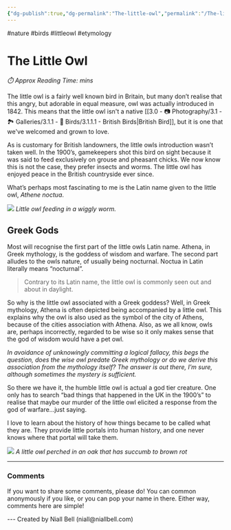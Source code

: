 ```yaml
---
{"dg-publish":true,"dg-permalink":"The-little-owl","permalink":"/The-little-owl/","title":"Etymology: The Little Owl","hide":true,"tags":["Nature","Birds"],"noteIcon":null,"created":"2024-04-10T00:48:08.000+01:00","updated":"2024-05-12T22:01:05.661+01:00"}
---
```


#nature #birds #littleowl #etymology 
# The Little Owl
<p id="reading-time" style="font-style: italic;">⏱️ Approx Reading Time:  <span id="inserted-text"></span> mins</p>

The little owl is a fairly well known bird in Britain, but many don’t realise that this angry, but adorable in equal measure, owl was actually introduced in 1842. This means that the little owl isn't a native [[3.0 - 📷 Photography/3.1 - 🏞️ Galleries/3.1.1 - 🦅 Birds/3.1.1.1 - British Birds\|British Bird]], but it is one that we've welcomed and grown to love.

As is customary for British landowners, the little owls introduction wasn’t taken well. In the 1900’s,  gamekeepers shot this bird on sight because it was said to feed exclusively on grouse and pheasant chicks. We now know this is not the case, they prefer insects and worms. The little owl has enjoyed peace in the British countryside ever since.

What’s perhaps most fascinating to me is the Latin name given to the little owl, *Athene noctua*. 

![](https://i.imgur.com/GXrCiko.jpeg)
*Little owl feeding in a wiggly worm.*
## Greek Gods

Most will recognise the first part of the little owls Latin name. Athena, in Greek mythology, is the goddess of wisdom and warfare. The second part alludes to the owls nature, of usually being nocturnal. Noctua in Latin literally means “nocturnal”.

> Contrary to its Latin name, the little owl is commonly seen out and about in daylight. 

So why is the little owl associated with a Greek goddess? Well, in Greek mythology, Athena is often depicted being accompanied by a little owl. This explains why the owl is also used as the symbol of the city of Athens, because of the cities association with Athena. Also, as we all know, owls are, perhaps incorrectly, regarded to be wise so it only makes sense that the god of wisdom would have a pet owl.

*In avoidance of unknowingly committing a logical fallacy, this begs the question, does the wise owl predate Greek mythology or do we derive this association from the mythology itself? The answer is out there, I’m sure, although sometimes the mystery is sufficient.* 

So there we have it, the humble little owl is actual a god tier creature. One only has to search “bad things that happened in the UK in the 1900’s” to realise that maybe our murder of the little owl elicited a response from the god of warfare…just saying.

I love to learn about the history of how things became to be called what they are. They provide little portals into human history, and one never knows where that portal will take them.

![](https://i.imgur.com/ZfR4CBC.jpeg)
*A little owl perched in an oak that has succumb to brown rot*

---
### Comments

If you want to share some comments, please do! You can common anonymously if you like, or you can pop your name in there. Either way, comments here are simple!


<div id="waline"></div>
<script type="module">
	import { init } from 'https://unpkg.com/@waline/client@v3/dist/waline.js';
	init({
	  el: '#waline',
	  serverURL: 'https://niallscavecomments.vercel.app/',
	  lang: 'en',
	});
</script>
---
Created by Niall Bell (niall@niallbell.com)